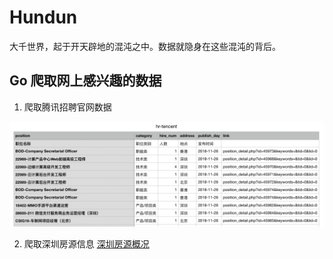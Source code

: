 # Hundun
大千世界，起于开天辟地的混沌之中。数据就隐身在这些混沌的背后。

## Go 爬取网上感兴趣的数据
1. 爬取腾讯招聘官网数据

![hr](./img/hr-crawl.png "hr")

2. 爬取深圳房源信息
[深圳房源概况](./sz-house/summary.go "深圳房源")
